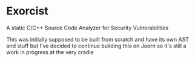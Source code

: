 # Exorcist
A static C/C++ Source Code Analyzer for Security Vulnerabilities

This was initially supposed to be built from scratch and have its own AST and stuff
but I've decided to continue building this on Joern so it's still a work in progress
at the very cradle
